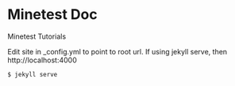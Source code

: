 Minetest Doc
============

Minetest Tutorials

Edit site in _config.yml to point to root url.
If using jekyll serve, then http://localhost:4000

```
$ jekyll serve
```
